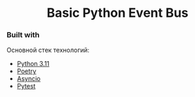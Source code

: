 <div align="center">
  <h1 align="center">Basic Python Event Bus</h1>
</div>

### Built with

<div id="built-with"></div>
Основной стек технологий:

* [Python 3.11](https://www.python.org/downloads/release/python-3106/)
* [Poetry](https://python-poetry.org/)
* [Asyncio](https://docs.python.org/3/library/asyncio.html)
* [Pytest](https://docs.pytest.org/en/7.3.x/contents.html)